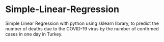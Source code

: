 # Simple-Linear-Regression
Simple Linear Regression with python using sklearn library, to predict the number of deaths due to the COVID-19 virus by the number of confirmed cases in one day in Turkey.
